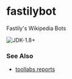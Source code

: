 # fastilybot
Fastily's Wikipedia Bots

![JDK-1.8+](https://upload.wikimedia.org/wikipedia/commons/7/75/Blue_JDK_1.8%2B_Shield_Badge.svg)

### See Also
* [toollabs reports](https://tools.wmflabs.org/fastilybot/)